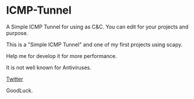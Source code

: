 # ICMP-Tunnel
A Simple ICMP Tunnel for using as C&amp;C. 
You can edit for your projects and purpose.

This is a "Simple ICMP Tunnel" and one of my first projects using scapy.

Help me for develop it for more performance.

It is not well known for Antiviruses.

[Twitter](https://twitter.com/Dmitriy_Area51)

GoodLuck.
